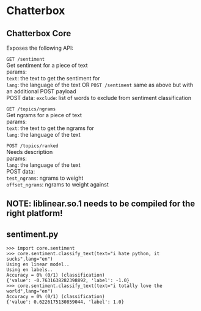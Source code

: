 # Chatterbox #

## Chatterbox Core ##

Exposes the following API:

`GET /sentiment`  
Get sentiment for a piece of text  
params:  
`text`: the text to get the sentiment for  
`lang`: the language of the text
OR
`POST /sentiment`
same as above but with an additional POST payload  
POST data:
`exclude`: list of words to exclude from sentiment classification

`GET /topics/ngrams`  
Get ngrams for a piece of text  
params:  
`text`: the text to get the ngrams for  
`lang`: the language of the text  

`POST /topics/ranked`  
Needs description  
params:  
`lang`: the language of the text  
POST data:  
`test_ngrams`: ngrams to weight  
`offset_ngrams`: ngrams to weight against  

## NOTE: liblinear.so.1 needs to be compiled for the right platform! ##

## sentiment.py ##
	>>> import core.sentiment
	>>> core.sentiment.classify_text(text="i hate python, it sucks",lang="en")
	Using en linear model..
	Using en labels..
	Accuracy = 0% (0/1) (classification)
	{'value': -0.7631638282398892, 'label': -1.0}
	>>> core.sentiment.classify_text(text="i totally love the world",lang="en")
	Accuracy = 0% (0/1) (classification)
	{'value': 0.6226175130859044, 'label': 1.0}